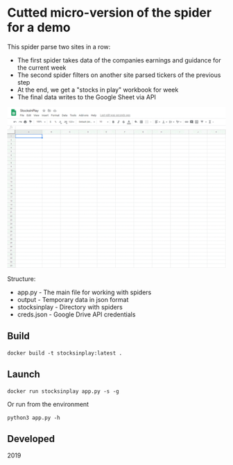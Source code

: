 # Cutted micro-version of the spider for a demo

This spider parse two sites in a row:
* The first spider takes data of the companies earnings and guidance for the current week
* The second spider filters on another site parsed tickers of the previous step 
* At the end, we get a "stocks in play" workbook for week
* The final data writes to the Google Sheet via API

![alt text](https://github.com/kompotkot/WebScraper-Stocksinplay/blob/master/demo.gif?raw=true)


Structure:
* app.py - The main file for working with spiders
* output - Temporary data in json format
* stocksinplay - Directory with spiders
* creds.json - Google Drive API credentials


## Build
```
docker build -t stocksinplay:latest .
```

## Launch
```
docker run stocksinplay app.py -s -g
```

Or run from the environment
```
python3 app.py -h
```

## Developed
2019
